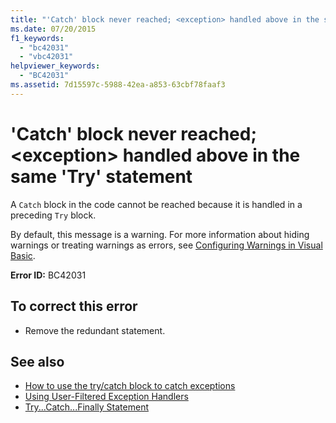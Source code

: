 ```yaml
---
title: "'Catch' block never reached; <exception> handled above in the same 'Try' statement"
ms.date: 07/20/2015
f1_keywords: 
  - "bc42031"
  - "vbc42031"
helpviewer_keywords: 
  - "BC42031"
ms.assetid: 7d15597c-5988-42ea-a853-63cbf78faaf3
---
```

# 'Catch' block never reached; \<exception> handled above in the same 'Try' statement
A `Catch` block in the code cannot be reached because it is handled in a preceding `Try` block.  
  
By default, this message is a warning. For more information about hiding warnings or treating warnings as errors, see [Configuring Warnings in Visual Basic](/visualstudio/ide/configuring-warnings-in-visual-basic).
  
 **Error ID:** BC42031  
  
## To correct this error  
  
- Remove the redundant statement.  
  
## See also

- [How to use the try/catch block to catch exceptions](../../standard/exceptions/how-to-use-the-try-catch-block-to-catch-exceptions.md)
- [Using User-Filtered Exception Handlers](../../standard/exceptions/using-user-filtered-exception-handlers.md)
- [Try...Catch...Finally Statement](../language-reference/statements/try-catch-finally-statement.md)
